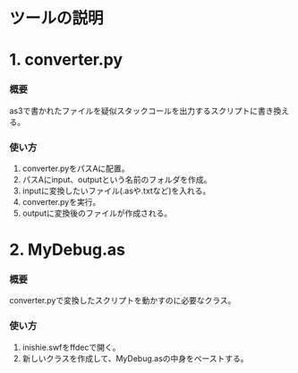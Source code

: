 # ツールの説明


# 1. converter.py
### 概要
as3で書かれたファイルを疑似スタックコールを出力するスクリプトに書き換える。

### 使い方
1. converter.pyをパスAに配置。
2. パスAにinput、outputという名前のフォルダを作成。
3. inputに変換したいファイル(.asや.txtなど)を入れる。
4. converter.pyを実行。
5. outputに変換後のファイルが作成される。

# 2. MyDebug.as
### 概要
converter.pyで変換したスクリプトを動かすのに必要なクラス。

### 使い方
1. inishie.swfをffdecで開く。
2. 新しいクラスを作成して、MyDebug.asの中身をペーストする。
